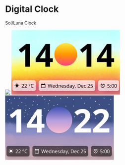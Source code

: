 # Digital Clock

Sol/Luna Clock

<img src='sol_luna.gif' width='350'>

<img src='sol_luna_light.png' width='350'>

<img src='sol_luna_dark.png' width='350'>
